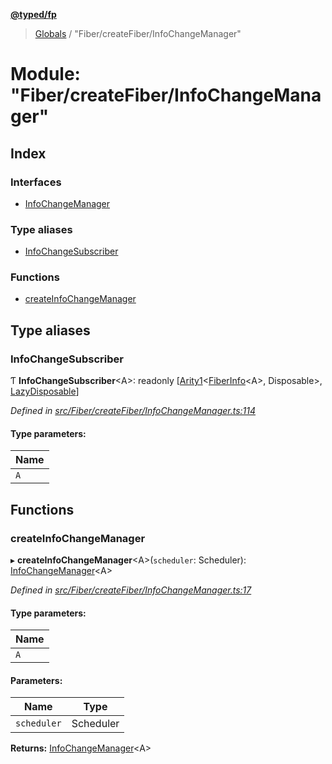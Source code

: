 **[@typed/fp](../README.md)**

> [Globals](../globals.md) / "Fiber/createFiber/InfoChangeManager"

# Module: "Fiber/createFiber/InfoChangeManager"

## Index

### Interfaces

* [InfoChangeManager](../interfaces/_fiber_createfiber_infochangemanager_.infochangemanager.md)

### Type aliases

* [InfoChangeSubscriber](_fiber_createfiber_infochangemanager_.md#infochangesubscriber)

### Functions

* [createInfoChangeManager](_fiber_createfiber_infochangemanager_.md#createinfochangemanager)

## Type aliases

### InfoChangeSubscriber

Ƭ  **InfoChangeSubscriber**\<A>: readonly [[Arity1](_common_types_.md#arity1)\<[FiberInfo](_fiber_fiber_.md#fiberinfo)\<A>, Disposable>, [LazyDisposable](../interfaces/_disposable_exports_.lazydisposable.md)]

*Defined in [src/Fiber/createFiber/InfoChangeManager.ts:114](https://github.com/TylorS/typed-fp/blob/559f273/src/Fiber/createFiber/InfoChangeManager.ts#L114)*

#### Type parameters:

Name |
------ |
`A` |

## Functions

### createInfoChangeManager

▸ **createInfoChangeManager**\<A>(`scheduler`: Scheduler): [InfoChangeManager](../interfaces/_fiber_createfiber_infochangemanager_.infochangemanager.md)\<A>

*Defined in [src/Fiber/createFiber/InfoChangeManager.ts:17](https://github.com/TylorS/typed-fp/blob/559f273/src/Fiber/createFiber/InfoChangeManager.ts#L17)*

#### Type parameters:

Name |
------ |
`A` |

#### Parameters:

Name | Type |
------ | ------ |
`scheduler` | Scheduler |

**Returns:** [InfoChangeManager](../interfaces/_fiber_createfiber_infochangemanager_.infochangemanager.md)\<A>
